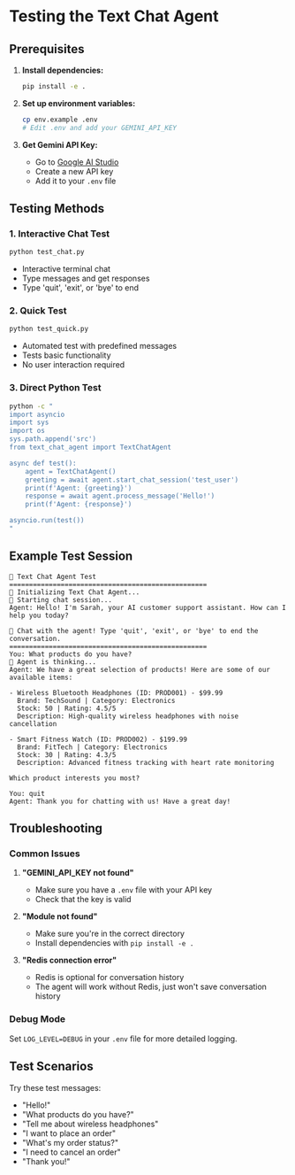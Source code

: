 # Testing the Text Chat Agent

## Prerequisites

1. **Install dependencies:**

   ```bash
   pip install -e .
   ```

2. **Set up environment variables:**

   ```bash
   cp env.example .env
   # Edit .env and add your GEMINI_API_KEY
   ```

3. **Get Gemini API Key:**
   - Go to [Google AI Studio](https://makersuite.google.com/app/apikey)
   - Create a new API key
   - Add it to your `.env` file

## Testing Methods

### 1. Interactive Chat Test

```bash
python test_chat.py
```

- Interactive terminal chat
- Type messages and get responses
- Type 'quit', 'exit', or 'bye' to end

### 2. Quick Test

```bash
python test_quick.py
```

- Automated test with predefined messages
- Tests basic functionality
- No user interaction required

### 3. Direct Python Test

```bash
python -c "
import asyncio
import sys
import os
sys.path.append('src')
from text_chat_agent import TextChatAgent

async def test():
    agent = TextChatAgent()
    greeting = await agent.start_chat_session('test_user')
    print(f'Agent: {greeting}')
    response = await agent.process_message('Hello!')
    print(f'Agent: {response}')

asyncio.run(test())
"
```

## Example Test Session

```
🤖 Text Chat Agent Test
==================================================
🚀 Initializing Text Chat Agent...
👋 Starting chat session...
Agent: Hello! I'm Sarah, your AI customer support assistant. How can I help you today?

💬 Chat with the agent! Type 'quit', 'exit', or 'bye' to end the conversation.
==================================================
You: What products do you have?
🤔 Agent is thinking...
Agent: We have a great selection of products! Here are some of our available items:

- Wireless Bluetooth Headphones (ID: PROD001) - $99.99
  Brand: TechSound | Category: Electronics
  Stock: 50 | Rating: 4.5/5
  Description: High-quality wireless headphones with noise cancellation

- Smart Fitness Watch (ID: PROD002) - $199.99
  Brand: FitTech | Category: Electronics
  Stock: 30 | Rating: 4.3/5
  Description: Advanced fitness tracking with heart rate monitoring

Which product interests you most?

You: quit
Agent: Thank you for chatting with us! Have a great day!
```

## Troubleshooting

### Common Issues

1. **"GEMINI_API_KEY not found"**

   - Make sure you have a `.env` file with your API key
   - Check that the key is valid

2. **"Module not found"**

   - Make sure you're in the correct directory
   - Install dependencies with `pip install -e .`

3. **"Redis connection error"**
   - Redis is optional for conversation history
   - The agent will work without Redis, just won't save conversation history

### Debug Mode

Set `LOG_LEVEL=DEBUG` in your `.env` file for more detailed logging.

## Test Scenarios

Try these test messages:

- "Hello!"
- "What products do you have?"
- "Tell me about wireless headphones"
- "I want to place an order"
- "What's my order status?"
- "I need to cancel an order"
- "Thank you!"
